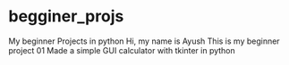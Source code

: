 # begginer_projs
My beginner Projects in python
Hi, my name is Ayush 
This is my beginner project 01 
Made a simple GUI calculator with tkinter in python
